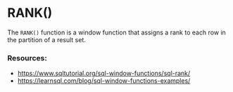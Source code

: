# RANK()

The `RANK()` function is a window function that assigns a rank to each row in the partition of a result set.

### Resources:

- https://www.sqltutorial.org/sql-window-functions/sql-rank/
- https://learnsql.com/blog/sql-window-functions-examples/
